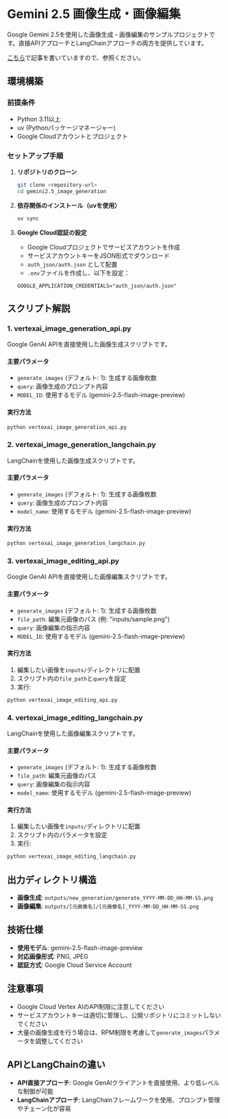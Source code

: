 # Gemini 2.5 画像生成・画像編集

Google Gemini 2.5を使用した画像生成・画像編集のサンプルプロジェクトです。直接APIアプローチとLangChainアプローチの両方を提供しています。

[こちら](https://zenn.dev/asap)で記事を書いていますので、参照ください。

## 環境構築

### 前提条件
- Python 3.11以上
- uv (Pythonパッケージマネージャー)
- Google Cloudアカウントとプロジェクト

### セットアップ手順

1. **リポジトリのクローン**
   ```bash
   git clone <repository-url>
   cd gemini2.5_image_generation
   ```

2. **依存関係のインストール（uvを使用）**
   ```bash
   uv sync
   ```

3. **Google Cloud認証の設定**
   - Google Cloudプロジェクトでサービスアカウントを作成
   - サービスアカウントキーをJSON形式でダウンロード
   - `auth_json/auth.json` として配置
   - `.env`ファイルを作成し、以下を設定：
   ```env
   GOOGLE_APPLICATION_CREDENTIALS="auth_json/auth.json"
   ```

## スクリプト解説

### 1. vertexai_image_generation_api.py
Google GenAI APIを直接使用した画像生成スクリプトです。

#### 主要パラメータ
- `generate_images` (デフォルト: 1): 生成する画像枚数
- `query`: 画像生成のプロンプト内容
- `MODEL_ID`: 使用するモデル (gemini-2.5-flash-image-preview)

#### 実行方法
```bash
python vertexai_image_generation_api.py
```

### 2. vertexai_image_generation_langchain.py
LangChainを使用した画像生成スクリプトです。

#### 主要パラメータ
- `generate_images` (デフォルト: 1): 生成する画像枚数
- `query`: 画像生成のプロンプト内容
- `model_name`: 使用するモデル (gemini-2.5-flash-image-preview)

#### 実行方法
```bash
python vertexai_image_generation_langchain.py
```

### 3. vertexai_image_editing_api.py
Google GenAI APIを直接使用した画像編集スクリプトです。

#### 主要パラメータ
- `generate_images` (デフォルト: 1): 生成する画像枚数
- `file_path`: 編集元画像のパス (例: "inputs/sample.png")
- `query`: 画像編集の指示内容
- `MODEL_ID`: 使用するモデル (gemini-2.5-flash-image-preview)

#### 実行方法
1. 編集したい画像を`inputs/`ディレクトリに配置
2. スクリプト内の`file_path`と`query`を設定
3. 実行:
```bash
python vertexai_image_editing_api.py
```

### 4. vertexai_image_editing_langchain.py
LangChainを使用した画像編集スクリプトです。

#### 主要パラメータ
- `generate_images` (デフォルト: 1): 生成する画像枚数
- `file_path`: 編集元画像のパス
- `query`: 画像編集の指示内容
- `model_name`: 使用するモデル (gemini-2.5-flash-image-preview)

#### 実行方法
1. 編集したい画像を`inputs/`ディレクトリに配置
2. スクリプト内のパラメータを設定
3. 実行:
```bash
python vertexai_image_editing_langchain.py
```

## 出力ディレクトリ構造

- **画像生成**: `outputs/new_generation/generate_YYYY-MM-DD_HH-MM-SS.png`
- **画像編集**: `outputs/[元画像名]/[元画像名]_YYYY-MM-DD_HH-MM-SS.png`

## 技術仕様

- **使用モデル**: gemini-2.5-flash-image-preview
- **対応画像形式**: PNG, JPEG
- **認証方式**: Google Cloud Service Account

## 注意事項

- Google Cloud Vertex AIのAPI制限に注意してください 
- サービスアカウントキーは適切に管理し、公開リポジトリにコミットしないでください
- 大量の画像生成を行う場合は、RPM制限を考慮して`generate_images`パラメータを調整してください

## APIとLangChainの違い

- **API直接アプローチ**: Google GenAIクライアントを直接使用、より低レベルな制御が可能
- **LangChainアプローチ**: LangChainフレームワークを使用、プロンプト管理やチェーン化が容易


